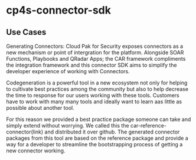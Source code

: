 # cp4s-connector-sdk


## Use Cases 

Generating Connectors:
Cloud Pak for Security exposes connectors as a new mechanism or point of intergration for the platform. Alongside SOAR Functions, Playbooks and QRadar Apps; the CAR framework compliments the integration framework and 
this connector SDK aims to simplify the developer experience of working with Connectors.

Codegeneration is a powerful tool in a new ecosystem not only for helping to cultivate best practices among the community but also to help decrease the time to response for our users working with these tools.
Customers have to work with many many tools and ideally want to learn aas little as possible about another tool. 

For this reason we provided a best practice package someone can take and simply extend without worrying. We called this the car-reference-connector(link) and distributed it over github. The generated connector packages from this tool are based on the reference package and provide a way for a developer to streamline the bootstrapping process of getting a new connector working. 